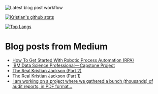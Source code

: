 ![Latest blog post workflow](https://github.com/kristianjackson/kristianjackson/workflows/Latest%20blog%20post%20workflow/badge.svg?branch=master)

[![Kristian's github stats](https://github-readme-stats.vercel.app/api?username=kristianjackson)](https://github.com/anuraghazra/github-readme-stats&show_icons=true&theme=radical)

[![Top Langs](https://github-readme-stats.vercel.app/api/top-langs/?username=kristianjackson)](https://github.com/anuraghazra/github-readme-stats&show_icons=true&theme=radical)

# Blog posts from Medium
<!-- BLOG-POST-LIST:START -->
- [How To Get Started With Robotic Process Automation (RPA)](https://medium.com/@kristian.jackson/how-to-get-started-with-robotic-process-automation-rpa-453c9b3ca33c?source=rss-f0a00d446188------2)
- [IBM Data Science Professional — Capstone Project](https://medium.com/the-innovation/ibm-data-science-professional-capstone-project-360d3ff54d56?source=rss-f0a00d446188------2)
- [The Real Kristian Jackson (Part 2)](https://medium.com/@kristian.jackson/the-real-kristian-jackson-part-2-7a028b965175?source=rss-f0a00d446188------2)
- [The Real Kristian Jackson (Part 1)](https://medium.com/@kristian.jackson/the-real-kristian-jackson-part-1-f39170d04a3c?source=rss-f0a00d446188------2)
- [I am working on a project where we gathered a bunch (thousands) of audit reports, in PDF format…](https://medium.com/@kristian.jackson/i-am-working-on-a-project-where-we-gathered-a-bunch-thousands-of-audit-reports-in-pdf-format-432e95922ae8?source=rss-f0a00d446188------2)
<!-- BLOG-POST-LIST:END -->


<!--
**kristianjackson/kristianjackson** is a ✨ _special_ ✨ repository because its `README.md` (this file) appears on your GitHub profile.

Here are some ideas to get you started:

- 🔭 I’m currently working on ...
- 🌱 I’m currently learning ...
- 👯 I’m looking to collaborate on ...
- 🤔 I’m looking for help with ...
- 💬 Ask me about ...
- 📫 How to reach me: ...
- 😄 Pronouns: ...
- ⚡ Fun fact: ...
-->
